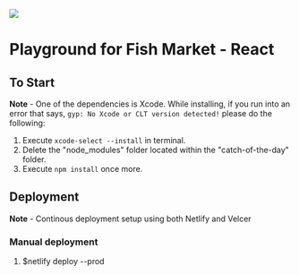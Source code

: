 ![](https://wes.io/dgAQ/content)

# Playground for Fish Market - React

## To Start

**Note** - One of the dependencies is Xcode. While installing, if you run into an error that says, `gyp: No Xcode or CLT version detected!` please do the following:
1. Execute `xcode-select --install` in terminal.
2. Delete the "node_modules" folder located within the "catch-of-the-day" folder.
3. Execute `npm install` once more.


## Deployment

**Note** - Continous deployment setup using both Netlify and Velcer

### Manual deployment
1. $netlify deploy --prod

